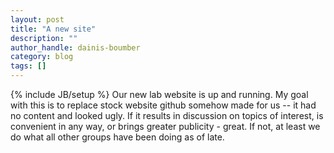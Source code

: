 ```yaml
---
layout: post
title: "A new site"
description: ""
author_handle: dainis-boumber
category: blog
tags: []
---
```

{% include JB/setup %}
Our new lab website is up and running. My goal with this is to replace stock website github somehow
made for us -- it had no content and looked ugly. If it results in discussion on topics of interest,
is convenient in any way, or brings greater publicity - great. If not, at least we do what all other
groups have been doing as of late.
